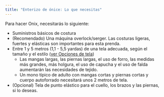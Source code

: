 ```yaml
---
title: "Enterizo de ónice: Lo que necesitas"
---
```


Para hacer Onix, necesitarás lo siguiente:

- Suministros básicos de costura
- (Recomendado) Una máquina overlock/serger. Las costuras ligeras, fuertes y elásticas son importantes para esta prenda.
- Entre 1 y 5 metros (1,1 - 5,5 yardas) de una tela adecuada, según el tamaño y el estilo ([ver Opciones de tela](/docs/designs/onyx/fabric))
    - Las mangas largas, las piernas largas, el uso de forro, las medidas más grandes, más holgura, el uso de capucha y el uso de falda aumentarán las necesidades de tejido.
    - Un mono típico de adulto con mangas cortas y piernas cortas y cuerpo autoforrado necesitará unos 2 metros de tela.
- (Opcional) Tela de punto elástico para el cuello, los brazos y las piernas, si lo deseas.
